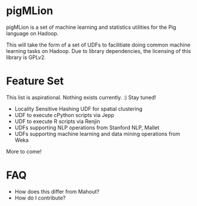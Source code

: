 pigMLion
========

pigMLion is a set of machine learning and statistics utilities for the
Pig language on Hadoop.

This will take the form of a set of UDFs to facilitiate doing common
machine learning tasks on Hadoop.  Due to library dependencies, the
licensing of this library is GPLv2.

Feature Set
===========

This list is aspirational.  Nothing exists currently. :)  Stay tuned!

* Locality Sensitive Hashing UDF for spatial clustering
* UDF to execute cPython scripts via Jepp
* UDF to execute R scripts via Renjin
* UDFs supporting NLP operations from Stanford NLP, Mallet
* UDFs supporting machine learning and data mining operations from Weka

More to come!

FAQ
=====

* How does this differ from Mahout?
* How do I contribute?
